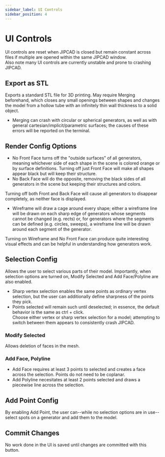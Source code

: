 ```yaml
---
sidebar_label: UI Controls
sidebar_position: 4
---
```


# UI Controls

UI controls are reset when JIPCAD is closed but remain constant across files if multiple are opened within the same JIPCAD window. <br />
Also note many UI controls are currently unstable and prone to crashing JIPCAD.

## Export as STL

Exports a standard STL file for 3D printing. May require Merging beforehand, which closes any small openings between shapes and changes the model from a hollow tube with an infinitely thin wall thickness to a solid object.
* Merging can crash with circular or spherical generators, as well as with general cartesian/implicit/parametric surfaces; the causes of these errors will be reported on the terminal.

## Render Config Options

* No Front Face turns off the "outside surfaces" of all generators, meaning whichever side of each shape in the scene is colored orange or by surface definitions. Turning off just Front Face will make all shapes appear black but will keep their structure.
* No Back Face will do the opposite, removing the black sides of all generators in the scene but keeping their structures and colors.

Turning off both Front and Back Face will cause all generators to disappear completely, as neither face is displayed.
* Wireframe will draw a cage around every shape; either a wireframe line will be drawn on each sharp edge of generators whose segments cannot be changed (e.g. rects) or, for generators where the segments can be defined (e.g. circles, sweeps), a wireframe line will be drawn around each segment of the generator.

Turning on Wireframe and No Front Face can produce quite interesting visual effects and can be helpful in understanding how generators work.

## Selection Config
Allows the user to select various parts of their model. Importantly, when selection options are turned on, Modify Selected and Add Face/Polyline are also enabled.
* Sharp vertex selection enables the same points as ordinary vertex selection, but the user can additionally define sharpness of the points they pick.
* Points selected will remain such until deselected; in essence, the default behavior is the same as ctrl + click.<br />
Choose either vertex or sharp vertex selection for a model; attempting to switch between them appears to consistently crash JIPCAD.

### Modify Selected
Allows deletion of faces in the mesh.

### Add Face, Polyline
* Add Face requires at least 3 points to selected and creates a face across the selection. Points do not need to be coplanar.
* Add Polyline necesitates at least 2 points selected and draws a piecewise line across the selection.

## Add Point Config

By enabling Add Point, the user can--while no selection options are in use--select spots on a generator and add them to the model.

## Commit Changes

No work done in the UI is saved until changes are committed with this button.